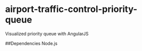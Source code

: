 # airport-traffic-control-priority-queue
Visualized priority queue with AngularJS

##Dependencies
Node.js


